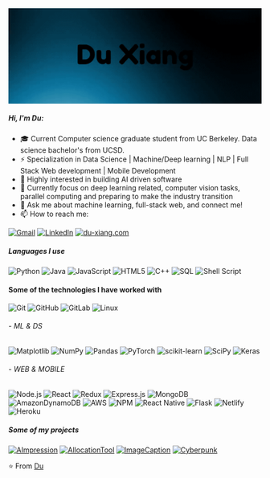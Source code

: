 <img align="middle" alt="GIF" src="https://github.com/xd00099/xd00099/blob/main/du.gif" />

##### Hi, I'm Du:

- 🎓 Current Computer science graduate student from UC Berkeley. Data science bachelor's from UCSD.
- ⚡ Specialization in Data Science | Machine/Deep learning | NLP | Full Stack Web development | Mobile Development
- 🌱 Highly interested in building AI driven software
- :test_tube: Currently focus on deep learning related, computer vision tasks, parallel computing and preparing to make the industry transition
- :speech_balloon: Ask me about machine learning, full-stack web, and connect me!
- :mailbox: How to reach me:

[![Gmail](https://img.shields.io/badge/-GMAIL-D14836?style=for-the-badge&logo=gmail&logoColor=white)](mailto:xd00099@berkeley.edu)
[![LinkedIn](https://img.shields.io/badge/-LINKEDIN-0077B5?style=for-the-badge&logo=linkedin&logoColor=white)](https://www.linkedin.com/in/du-xiang)
[![du-xiang.com](https://img.shields.io/badge/duxiang.com-000000?style=for-the-badge&logo=Safari&logoColor=white)](https://du-xiang.com/)

##### Languages I use

![Python](https://img.shields.io/badge/-Python-000000?style=flat&logo=python)
![Java](https://img.shields.io/badge/-Java-000000?style=flat&logo=java)
![JavaScript](https://img.shields.io/badge/-JavaScript-000000?style=flat&logo=javascript)
![HTML5](https://img.shields.io/badge/-HTML5-000000?style=flat&logo=html5)
![C++](https://img.shields.io/badge/-C++-000000?style=flat&logo=c%2B%2B)
![SQL](https://img.shields.io/badge/-SQL-000000?style=flat&logo=postgresql)
![Shell Script](https://img.shields.io/badge/shell_script-%23121011.svg?style=style=flat&logo=gnu-bash&logoColor=white)

#### Some of the technologies I have worked with

![Git](https://img.shields.io/badge/-Git-222222?style=flat&logo=git&logoColor=F05032)
![GitHub](https://img.shields.io/badge/-GitHub-222222?style=flat&logo=github&logoColor=181717)
![GitLab](https://img.shields.io/badge/gitlab-222222?style=flat&logo=gitlab&logoColor=white)
![Linux](https://img.shields.io/badge/-Linux-222222?style=flat&logo=linux&logoColor=FCC624)

###### - ML & DS
![Matplotlib](https://img.shields.io/badge/Matplotlib-222222?style=flat&logo=Matplotlib&logoColor=black)
![NumPy](https://img.shields.io/badge/numpy-222222?style=flat&logo=numpy&logoColor=white)
![Pandas](https://img.shields.io/badge/pandas-222222?style=flat&logo=pandas&logoColor=white)
![PyTorch](https://img.shields.io/badge/PyTorch-222222?style=flat&logo=PyTorch&logoColor=white)
![scikit-learn](https://img.shields.io/badge/scikit--learn-222222?style=flat&logo=scikit-learn&logoColor=white)
![SciPy](https://img.shields.io/badge/SciPy-222222?style=flat&logo=scipy&logoColor=%white)
![Keras](https://img.shields.io/badge/Keras-222222?style=flat&logo=Keras&logoColor=white)

###### - WEB & MOBILE
![Node.js](https://img.shields.io/badge/-Node.js-222222?style=flat&logo=node.js&logoColor=339933)
![React](https://img.shields.io/badge/-React-222222?style=flat&logo=React&logoColor=61DAFB)
![Redux](https://img.shields.io/badge/redux-222222?style=flat&logo=redux&logoColor=white)
![Express.js](https://img.shields.io/badge/express.js-222222?style=flat&logo=express&logoColor=%2361DAFB)
![MongoDB](https://img.shields.io/badge/MongoDB-222222?style=flat&logo=mongodb&logoColor=white)
![AmazonDynamoDB](https://img.shields.io/badge/Amazon%20DynamoDB-222222?style=flat&logo=Amazon%20DynamoDB&logoColor=white)
![AWS](https://img.shields.io/badge/AWS-222222?style=flat&logo=amazon-aws&logoColor=white)
![NPM](https://img.shields.io/badge/NPM-222222?style=flat&logo=npm&logoColor=white)
![React Native](https://img.shields.io/badge/react_native-222222?style=flat&logo=react&logoColor=%2361DAFB)
![Flask](https://img.shields.io/badge/flask-222222?style=flat&logo=flask&logoColor=white)
![Netlify](https://img.shields.io/badge/netlify-222222?style=flat&logo=netlify&logoColor=#00C7B7)
![Heroku](https://img.shields.io/badge/heroku-222222?style=flat&logo=heroku&logoColor=white)


##### Some of my projects

[![AImpression](https://img.shields.io/badge/-SocialWall-000000?style=flat)](https://github.com/xd00099/AImpression)
[![AllocationTool](https://img.shields.io/badge/-FacultyTool-000000?style=flat)](https://xd00099.github.io/hdsi_faculty_tool/)
[![ImageCaption](https://img.shields.io/badge/-ImageCaption-000000?style=flat)](https://github.com/xd00099/Image-Captioning-LSTM)
[![Cyberpunk](https://img.shields.io/badge/-CyberpunkAds-000000?style=flat)](https://xd00099.github.io/Cyberpunk_2077/)


⭐️ From [Du](https://github.com/xd00099)
